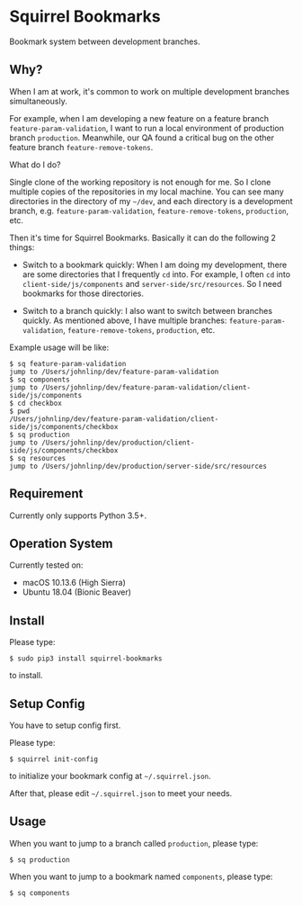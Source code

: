 # Squirrel Bookmarks

Bookmark system between development branches.


## Why?

When I am at work, it's common to work on multiple development branches simultaneously.

For example, when I am developing a new feature on a feature branch `feature-param-validation`, I want
to run a local environment of production branch `production`. Meanwhile, our QA found a critical bug on
the other feature branch `feature-remove-tokens`.

What do I do?

Single clone of the working repository is not enough for me. So I clone multiple copies of the
repositories in my local machine. You can see many directories in the directory of my `~/dev`, and
each directory is a development branch, e.g. `feature-param-validation`, `feature-remove-tokens`,
`production`, etc.

Then it's time for Squirrel Bookmarks. Basically it can do the following 2 things:

- Switch to a bookmark quickly: When I am doing my development, there are some directories that
I frequently `cd` into. For example, I often `cd` into `client-side/js/components` and `server-side/src/resources`.
So I need bookmarks for those directories.

- Switch to a branch quickly:  I also want to switch between branches quickly. As mentioned above, I have
multiple branches: `feature-param-validation`, `feature-remove-tokens`, `production`, etc.

Example usage will be like:

```
$ sq feature-param-validation
jump to /Users/johnlinp/dev/feature-param-validation
$ sq components
jump to /Users/johnlinp/dev/feature-param-validation/client-side/js/components
$ cd checkbox
$ pwd
/Users/johnlinp/dev/feature-param-validation/client-side/js/components/checkbox
$ sq production
jump to /Users/johnlinp/dev/production/client-side/js/components/checkbox
$ sq resources
jump to /Users/johnlinp/dev/production/server-side/src/resources
```


## Requirement

Currently only supports Python 3.5+.


## Operation System

Currently tested on:

- macOS 10.13.6 (High Sierra)
- Ubuntu 18.04 (Bionic Beaver)


## Install

Please type:

```
$ sudo pip3 install squirrel-bookmarks
```

to install.


## Setup Config

You have to setup config first.

Please type:

```
$ squirrel init-config
```

to initialize your bookmark config at `~/.squirrel.json`.

After that, please edit `~/.squirrel.json` to meet your needs.


## Usage

When you want to jump to a branch called `production`, please type:

```
$ sq production
```

When you want to jump to a bookmark named `components`, please type:

```
$ sq components
```
